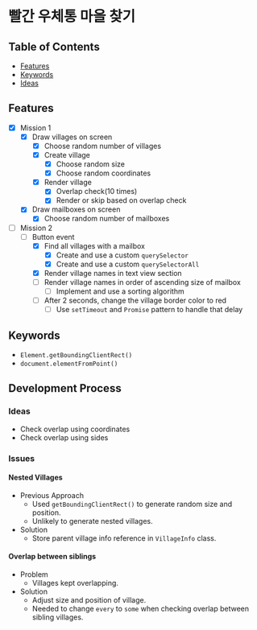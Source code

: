# 빨간 우체통 마을 찾기

## Table of Contents

- [Features](#features)
- [Keywords](#keywords)
- [Ideas](#ideas)

## Features

- [x] Mission 1
  - [x] Draw villages on screen
    - [x] Choose random number of villages
    - [x] Create village
      - [x] Choose random size
      - [x] Choose random coordinates
    - [x] Render village
      - [x] Overlap check(10 times)
      - [x] Render or skip based on overlap check
  - [x] Draw mailboxes on screen
    - [x] Choose random number of mailboxes
- [ ] Mission 2
  - [ ] Button event
    - [x] Find all villages with a mailbox
      - [x] Create and use a custom `querySelector`
      - [x] Create and use a custom `querySelectorAll`
    - [x] Render village names in text view section
    - [ ] Render village names in order of ascending size of mailbox
      - [ ] Implement and use a sorting algorithm
    - [ ] After 2 seconds, change the village border color to red
      - [ ] Use `setTimeout` and `Promise` pattern to handle that delay

## Keywords

- `Element.getBoundingClientRect()`
- `document.elementFromPoint()`

## Development Process

### Ideas

- Check overlap using coordinates
- Check overlap using sides

### Issues

#### Nested Villages

- Previous Approach
  - Used `getBoundingClientRect()` to generate random size and position.
  - Unlikely to generate nested villages.
- Solution
  - Store parent village info reference in `VillageInfo` class.

#### Overlap between siblings

- Problem
  - Villages kept overlapping.
- Solution
  - Adjust size and position of village.
  - Needed to change `every` to `some` when checking overlap between sibling villages.
